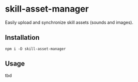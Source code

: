 # skill-asset-manager
Easily upload and synchronize skill assets (sounds and images).

## Installation
```
npm i -D skill-asset-manager
```

## Usage
tbd
